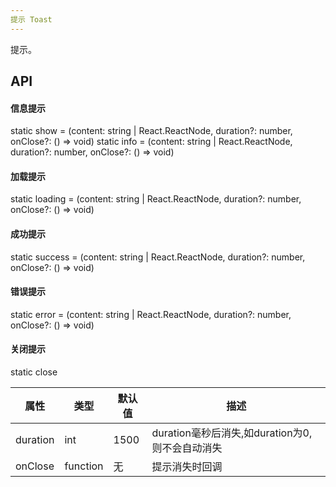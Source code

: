 ```yaml
---
提示 Toast
---
```


提示。

## API
#### 信息提示
static show = (content: string | React.ReactNode, duration?: number, onClose?: () => void)
static info = (content: string | React.ReactNode, duration?: number, onClose?: () => void)
#### 加载提示    
static loading = (content: string | React.ReactNode, duration?: number, onClose?: () => void)
#### 成功提示
static success = (content: string | React.ReactNode, duration?: number, onClose?: () => void)
#### 错误提示
static error = (content: string | React.ReactNode, duration?: number, onClose?: () => void)

#### 关闭提示
static close

| 属性      | 类型    | 默认值       | 描述         |
|----------|---------|------------|--------------|
|duration|int|1500|duration毫秒后消失,如duration为0,则不会自动消失|
|onClose|function|无|提示消失时回调|
